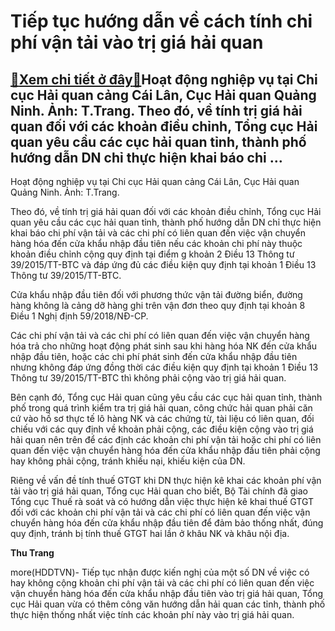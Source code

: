 Tiếp tục hướng dẫn về cách tính chi phí vận tải vào trị giá hải quan
====================================================================

[:gift:Xem chi tiết ở đây:gift:](https://hddtvn.com/tiep-tuc-huong-dan-ve-cach-tinh-chi-phi-van-tai-vao-tri-gia-hai-quan/)Hoạt động nghiệp vụ tại Chi cục Hải quan cảng Cái Lân, Cục Hải quan Quảng Ninh. Ảnh: T.Trang. Theo đó, về tính trị giá hải quan đối với các khoản điều chỉnh, Tổng cục Hải quan yêu cầu các cục hải quan tỉnh, thành phố hướng dẫn DN chỉ thực hiện khai báo chi …
------------------------------------------------------------------------------------------------------------------------------------------------------------------------------------------------------------------------------------------------------------------







 






 Hoạt động nghiệp vụ tại Chi cục Hải quan cảng Cái Lân, Cục Hải quan Quảng Ninh. Ảnh: T.Trang. 


Theo đó, về tính trị giá hải quan đối với các khoản điều chỉnh, Tổng cục Hải quan yêu cầu các cục hải quan tỉnh, thành phố hướng dẫn DN chỉ thực hiện khai báo chi phí vận tải và các chi phí có liên quan đến việc vận chuyển hàng hóa đến cửa khẩu nhập đầu tiên nếu các khoản chi phí này thuộc khoản điều chỉnh cộng quy định tại điểm g khoản 2 Điều 13 Thông tư 39/2015/TT-BTC và đáp ứng đủ các điều kiện quy định tại khoản 1 Điều 13 Thông tư 39/2015/TT-BTC.


 Cửa khẩu nhập đầu tiên đối với phương thức vận tải đường biển, đường hàng không là cảng dỡ hàng ghi trên vận đơn theo quy định tại khoản 8 Điều 1 Nghị định 59/2018/NĐ-CP.


 Các chi phí vận tải và các chi phí có liên quan đến việc vận chuyển hàng hóa trả cho những hoạt động phát sinh sau khi hàng hóa NK đến cửa khẩu nhập đầu tiên, hoặc các chi phí phát sinh đến cửa khẩu nhập đầu tiên nhưng không đáp ứng đồng thời các điều kiện quy định tại khoản 1 Điều 13 Thông tư 39/2015/TT-BTC thì không phải cộng vào trị giá hải quan.


 Bên cạnh đó, Tổng cục Hải quan cũng yêu cầu các cục hải quan tỉnh, thành phố trong quá trình kiểm tra trị giá hải quan, công chức hải quan phải căn cứ vào hồ sơ thực tế lô hàng NK và các chứng từ, tài liệu có liên quan, đối chiếu với các quy định về khoản phải cộng, các điều kiện cộng vào trị giá hải quan nên trên để các định các khoản chi phí vận tải hoặc chi phí có liên quan đến việc vận chuyển hàng hóa đến cửa khẩu nhập đầu tiên phải cộng hay không phải cộng, tránh khiếu nại, khiếu kiện của DN.


 Riêng về vấn đề tính thuế GTGT khi DN thực hiện kê khai các khoản phí vận tải vào trị giá hải quan, Tổng cục Hải quan cho biết, Bộ Tài chính đã giao Tổng cục Thuế rà soát và có hướng dẫn việc thực hiện kê khai thuế GTGT đối với các khoản chi phí vận tải và các chi phí có liên quan đến việc vận chuyển hàng hóa đến cửa khẩu nhập đầu tiên để đảm bảo thống nhất, đúng quy định, tránh bị tính thuế GTGT hai lần ở khâu NK và khâu nội địa.






**Thu Trang**



more(HDDTVN)- Tiếp tục nhận được kiến nghị của một số DN về việc có hay không cộng khoản chi phí vận tải và các chi phí có liên quan đến việc vận chuyển hàng hóa đến cửa khẩu nhập đầu tiên vào trị giá hải quan, Tổng cục Hải quan vừa có thêm công văn hướng dẫn hải quan các tỉnh, thành phố thực hiện thống nhất việc tính các khoản phí này vào trị giá hải quan.

